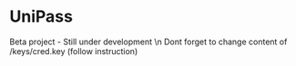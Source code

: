 # UniPass
Beta project - Still under development
\n Dont forget to change content of /keys/cred.key (follow instruction)
